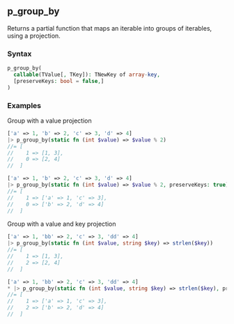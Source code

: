 [//]: # (This file is autogenerated)

## p_group_by

Returns a partial function that maps an iterable into groups of iterables, using a projection.

### Syntax

```php
p_group_by(
  callable(TValue[, TKey]): TNewKey of array-key,
  [preserveKeys: bool = false,]
)
```

### Examples
Group with a value projection
```php
['a' => 1, 'b' => 2, 'c' => 3, 'd' => 4]
|> p_group_by(static fn (int $value) => $value % 2)
//= [
//    1 => [1, 3],
//    0 => [2, 4]
//  ]
```
```php
['a' => 1, 'b' => 2, 'c' => 3, 'd' => 4]
|> p_group_by(static fn (int $value) => $value % 2, preserveKeys: true)
//= [
//    1 => ['a' => 1, 'c' => 3],
//    0 => ['b' => 2, 'd' => 4]
//  ]
```
Group with a value and key projection
```php
['a' => 1, 'bb' => 2, 'c' => 3, 'dd' => 4]
|> p_group_by(static fn (int $value, string $key) => strlen($key))
//= [
//    1 => [1, 3],
//    2 => [2, 4]
//  ]
```
```php
['a' => 1, 'bb' => 2, 'c' => 3, 'dd' => 4]
* |> p_group_by(static fn (int $value, string $key) => strlen($key), preserveKeys: true)
//= [
//    1 => ['a' => 1, 'c' => 3],
//    2 => ['b' => 2, 'd' => 4]
//  ]
```
